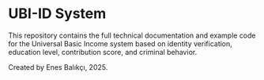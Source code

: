 # UBI-ID System

This repository contains the full technical documentation and example code for the Universal Basic Income system based on identity verification, education level, contribution score, and criminal behavior.

Created by Enes Balıkçı, 2025.
